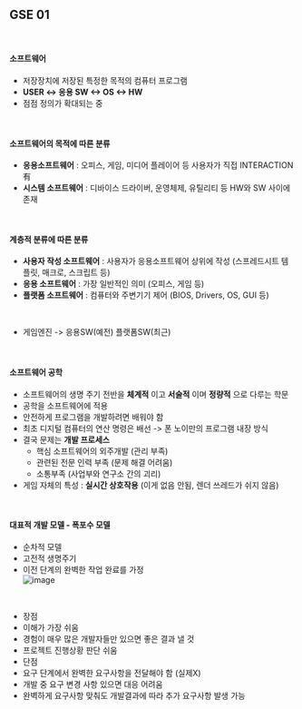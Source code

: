 ## GSE 01
<br/>

#### 소프트웨어
* 저장장치에 저장된 특정한 목적의 컴퓨터 프로그램
* __USER <-> 응용 SW <-> OS <-> HW__
* 점점 정의가 확대되는 중  
<br/>

#### 소프트웨어의 목적에 따른 분류
* __응용소프트웨어__ : 오피스, 게임, 미디어 플레이어 등 사용자가 직접 INTERACTION 有
* __시스템 소프트웨어__ : 디바이스 드라이버, 운영체제, 유틸리티 등 HW와 SW 사이에 존재
<br/>

#### 계층적 분류에 따른 분류
* __사용자 작성 소프트웨어__ : 사용자가 응용소프트웨어 상위에 작성 (스프레드시트 템플릿, 매크로, 스크립트 등)
* __응용 소프트웨어__ : 가장 일반적인 의미 (오피스, 게임 등)
* __플랫폼 소프트웨어__ : 컴퓨터와 주변기기 제어 (BIOS, Drivers, OS, GUI 등)  
<br/>

* 게임엔진 -> 응용SW(예전) 플랫폼SW(최근)
<br/>

#### 소프트웨어 공학
* 소프트웨어의 생명 주기 전반을 __체계적__ 이고 __서술적__ 이며 __정량적__ 으로 다루는 학문
* 공학을 소프트웨어에 적용
* 안전하게 프로그램을 개발하려면 배워야 함
* 최초 디지털 컴퓨터의 연산 명령은 배선 -> 폰 노이만의 프로그램 내장 방식
* 결국 문제는 __개발 프로세스__
  * 핵심 소프트웨어의 외주개발 (관리 부족)
  * 관련된 전문 인력 부족 (문제 해결 어려움)
  * 소통부족 (사업부와 연구소 간의 괴리)
* 게임 자체의 특성 : __실시간 상호작용__ (이게 없음 안됨, 렌더 쓰레드가 쉬지 않음)  
<br/>

#### 대표적 개발 모델 - 폭포수 모델
* 순차적 모델
* 고전적 생명주기
* 이전 단계의 완벽한 작업 완료를 가정  
 ![image](https://github.com/MiyeongEom/All_Study/assets/112458035/a0e66537-1316-41a3-a79a-2e1d8bd1bd78)  
<br/>

* 장점
 * 이해가 가장 쉬움
 * 경험이 매우 많은 개발자들만 있으면 좋은 결과 낼 것
 * 프로젝트 진행상황 판단 쉬움  
* 단점
 * 요구 단계에서 완벽한 요구사항을 전달해야 함 (실제X)
 * 개발 중 요구 변경 사항 있으면 대응 어려움
 * 완벽하게 요구사항 맞춰도 개발결과에 따라 추가 요구사항 발생 가능  
